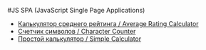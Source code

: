 #JS SPA (JavaScript Single Page Applications)

- [Калькулятор среднего рейтинга / Average Rating Calculator](http://zaryad.github.io/mini-apps/Average%20Rating%20Calculator.html)
- [Счетчик символов / Сharacter Counter](http://zaryad.github.io/mini-apps/Character%20Counter.html)
- [Простой калькулятор / Simple Calculator](http://zaryad.github.io/mini-apps/Simple%20Calculator.html)
